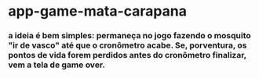 # app-game-mata-carapana

### a ideia é bem simples: permaneça no jogo fazendo o mosquito "ir de vasco" até que o cronômetro acabe. Se, porventura, os pontos de vida forem perdidos antes do cronômetro finalizar, vem a tela de game over. 